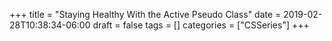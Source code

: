 +++
title = "Staying Healthy With the Active Pseudo Class"
date = 2019-02-28T10:38:34-06:00
draft = false
tags = []
categories = ["CSSeries"]
+++